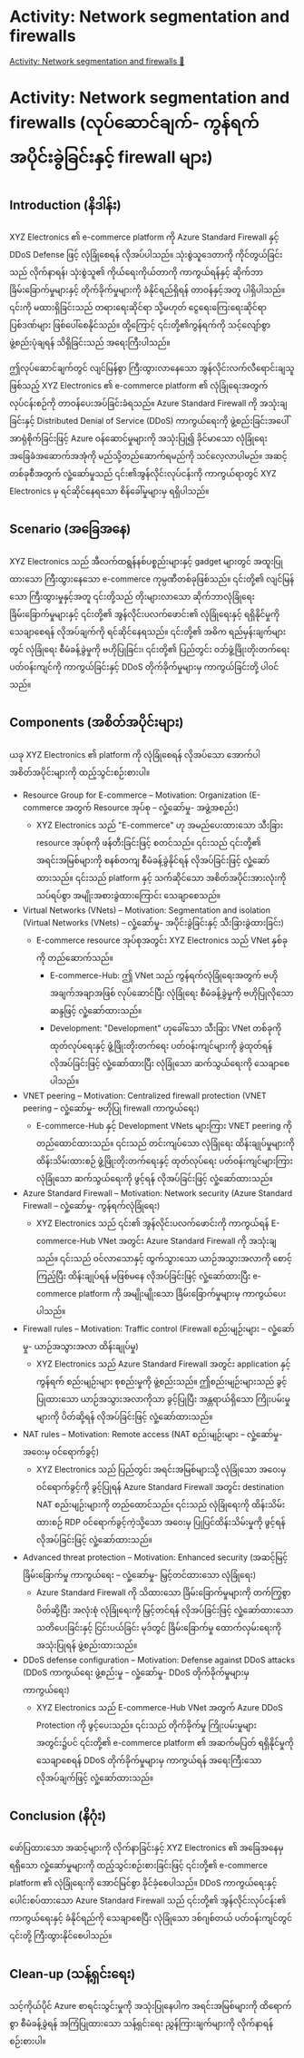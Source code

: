 # Activity: Network segmentation and firewalls

[Activity: Network segmentation and firewalls 🔗](https://www.coursera.org/learn/microsoft-sc-900-exam-preparation-and-practice/supplement/lgJOU/activity-network-segmentation-and-firewalls)

# Activity: Network segmentation and firewalls (လုပ်ဆောင်ချက်- ကွန်ရက်အပိုင်းခွဲခြင်းနှင့် firewall များ)

## Introduction (နိဒါန်း)

XYZ Electronics ၏ e-commerce platform ကို Azure Standard Firewall နှင့် DDoS Defense ဖြင့် လုံခြုံစေရန် လိုအပ်ပါသည်။ သုံးစွဲသူဒေတာကို ကိုင်တွယ်ခြင်းသည် လိုက်နာရန်၊ သုံးစွဲသူ၏ ကိုယ်ရေးကိုယ်တာကို ကာကွယ်ရန်နှင့် ဆိုက်ဘာခြိမ်းခြောက်မှုများနှင့် တိုက်ခိုက်မှုများကို ခံနိုင်ရည်ရှိရန် တာဝန်နှင့်အတူ ပါရှိပါသည်။ ၎င်းကို မထားရှိခြင်းသည် တရားရေးဆိုင်ရာ သို့မဟုတ် ငွေရေးကြေးရေးဆိုင်ရာ ပြစ်ဒဏ်များ ဖြစ်ပေါ်စေနိုင်သည်။ ထို့ကြောင့် ၎င်းတို့၏ကွန်ရက်ကို သင့်လျော်စွာ ဖွဲ့စည်းပုံချရန် သိရှိခြင်းသည် အရေးကြီးပါသည်။

ဤလုပ်ဆောင်ချက်တွင် လျင်မြန်စွာ ကြီးထွားလာနေသော အွန်လိုင်းလက်လီရောင်းချသူဖြစ်သည့် XYZ Electronics ၏ e-commerce platform ၏ လုံခြုံရေးအတွက် လုပ်ငန်းစဉ်ကို တာဝန်ပေးအပ်ခြင်းခံရသည်။ Azure Standard Firewall ကို အသုံးချခြင်းနှင့် Distributed Denial of Service (DDoS) ကာကွယ်ရေးကို ဖွဲ့စည်းခြင်းအပေါ် အာရုံစိုက်ခြင်းဖြင့် Azure ဝန်ဆောင်မှုများကို အသုံးပြု၍ ခိုင်မာသော လုံခြုံရေး အခြေခံအဆောက်အအုံကို မည်သို့တည်ဆောက်ရမည်ကို သင်လေ့လာပါမည်။ အဆင့်တစ်ခုစီအတွက် လှုံ့ဆော်မှုသည် ၎င်း၏အွန်လိုင်းလုပ်ငန်းကို ကာကွယ်ရာတွင် XYZ Electronics မှ ရင်ဆိုင်နေရသော စိန်ခေါ်မှုများမှ ရရှိပါသည်။

## Scenario (အခြေအနေ)

XYZ Electronics သည် အီလက်ထရွန်နစ်ပစ္စည်းများနှင့် gadget များတွင် အထူးပြုထားသော ကြီးထွားနေသော e-commerce ကုမ္ပဏီတစ်ခုဖြစ်သည်။ ၎င်းတို့၏ လျင်မြန်သော ကြီးထွားမှုနှင့်အတူ ၎င်းတို့သည် တိုးများလာသော ဆိုက်ဘာလုံခြုံရေး ခြိမ်းခြောက်မှုများနှင့် ၎င်းတို့၏ အွန်လိုင်းပလက်ဖောင်း၏ လုံခြုံရေးနှင့် ရရှိနိုင်မှုကို သေချာစေရန် လိုအပ်ချက်ကို ရင်ဆိုင်နေရသည်။ ၎င်းတို့၏ အဓိက ရည်မှန်းချက်များတွင် လုံခြုံရေး စီမံခန့်ခွဲမှုကို ဗဟိုပြုခြင်း၊ ၎င်းတို့၏ ပြည်တွင်း ဝဘ်ဖွံ့ဖြိုးတိုးတက်ရေး ပတ်ဝန်းကျင်ကို ကာကွယ်ခြင်းနှင့် DDoS တိုက်ခိုက်မှုများမှ ကာကွယ်ခြင်းတို့ ပါဝင်သည်။

## Components (အစိတ်အပိုင်းများ)

ယခု XYZ Electronics ၏ platform ကို လုံခြုံစေရန် လိုအပ်သော အောက်ပါ အစိတ်အပိုင်းများကို ထည့်သွင်းစဉ်းစားပါ။

- Resource Group for E-commerce – Motivation: Organization (E-commerce အတွက် Resource အုပ်စု – လှုံ့ဆော်မှု- အဖွဲ့အစည်း)
  - XYZ Electronics သည် "E-commerce" ဟု အမည်ပေးထားသော သီးခြား resource အုပ်စုကို ဖန်တီးခြင်းဖြင့် စတင်သည်။ ၎င်းသည် ၎င်းတို့၏ အရင်းအမြစ်များကို စနစ်တကျ စီမံခန့်ခွဲနိုင်ရန် လိုအပ်ခြင်းဖြင့် လှုံ့ဆော်ထားသည်။ ၎င်းသည် platform နှင့် သက်ဆိုင်သော အစိတ်အပိုင်းအားလုံးကို သပ်ရပ်စွာ အမျိုးအစားခွဲထားကြောင်း သေချာစေသည်။
- Virtual Networks (VNets) – Motivation: Segmentation and isolation (Virtual Networks (VNets) – လှုံ့ဆော်မှု- အပိုင်းခွဲခြင်းနှင့် သီးခြားခွဲထားခြင်း)
  - E-commerce resource အုပ်စုအတွင်း XYZ Electronics သည် VNet နှစ်ခုကို တည်ဆောက်သည်။
    - E-commerce-Hub: ဤ VNet သည် ကွန်ရက်လုံခြုံရေးအတွက် ဗဟိုအချက်အချာအဖြစ် လုပ်ဆောင်ပြီး လုံခြုံရေး စီမံခန့်ခွဲမှုကို ဗဟိုပြုလိုသော ဆန္ဒဖြင့် လှုံ့ဆော်ထားသည်။
    - Development: "Development" ဟုခေါ်သော သီးခြား VNet တစ်ခုကို ထုတ်လုပ်ရေးနှင့် ဖွံ့ဖြိုးတိုးတက်ရေး ပတ်ဝန်းကျင်များကို ခွဲထုတ်ရန် လိုအပ်ခြင်းဖြင့် လှုံ့ဆော်ထားပြီး လုံခြုံသော ဆက်သွယ်ရေးကို သေချာစေပါသည်။
- VNET peering – Motivation: Centralized firewall protection (VNET peering – လှုံ့ဆော်မှု- ဗဟိုပြု firewall ကာကွယ်ရေး)
  - E-commerce-Hub နှင့် Development VNets များကြား VNET peering ကို တည်ထောင်ထားသည်။ ၎င်းသည် တင်းကျပ်သော လုံခြုံရေး ထိန်းချုပ်မှုများကို ထိန်းသိမ်းထားစဉ် ဖွံ့ဖြိုးတိုးတက်ရေးနှင့် ထုတ်လုပ်ရေး ပတ်ဝန်းကျင်များကြား လုံခြုံသော ဆက်သွယ်ရေးကို ဖွင့်ရန် လိုအပ်ခြင်းဖြင့် လှုံ့ဆော်ထားသည်။
- Azure Standard Firewall – Motivation: Network security (Azure Standard Firewall – လှုံ့ဆော်မှု- ကွန်ရက်လုံခြုံရေး)
  - XYZ Electronics သည် ၎င်း၏ အွန်လိုင်းပလက်ဖောင်းကို ကာကွယ်ရန် E-commerce-Hub VNet အတွင်း Azure Standard Firewall ကို အသုံးချသည်။ ၎င်းသည် ဝင်လာသောနှင့် ထွက်သွားသော ယာဉ်အသွားအလာကို စောင့်ကြည့်ပြီး ထိန်းချုပ်ရန် မဖြစ်မနေ လိုအပ်ခြင်းဖြင့် လှုံ့ဆော်ထားပြီး e-commerce platform ကို အမျိုးမျိုးသော ခြိမ်းခြောက်မှုများမှ ကာကွယ်ပေးပါသည်။
- Firewall rules – Motivation: Traffic control (Firewall စည်းမျဉ်းများ – လှုံ့ဆော်မှု- ယာဉ်အသွားအလာ ထိန်းချုပ်မှု)
  - XYZ Electronics သည် Azure Standard Firewall အတွင်း application နှင့် ကွန်ရက် စည်းမျဉ်းများ စုစည်းမှုကို ဖွဲ့စည်းသည်။ ဤစည်းမျဉ်းများသည် ခွင့်ပြုထားသော ယာဉ်အသွားအလာကိုသာ ခွင့်ပြုပြီး အန္တရာယ်ရှိသော ကြိုးပမ်းမှုများကို ပိတ်ဆို့ရန် လိုအပ်ခြင်းဖြင့် လှုံ့ဆော်ထားသည်။
- NAT rules – Motivation: Remote access (NAT စည်းမျဉ်းများ – လှုံ့ဆော်မှု- အဝေးမှ ဝင်ရောက်ခွင့်)
  - XYZ Electronics သည် ပြည်တွင်း အရင်းအမြစ်များသို့ လုံခြုံသော အဝေးမှ ဝင်ရောက်ခွင့်ကို ခွင့်ပြုရန် Azure Standard Firewall အတွင်း destination NAT စည်းမျဉ်းများကို တည်ထောင်သည်။ ၎င်းသည် လုံခြုံရေးကို ထိန်းသိမ်းထားစဉ် RDP ဝင်ရောက်ခွင့်ကဲ့သို့သော အဝေးမှ ပြုပြင်ထိန်းသိမ်းမှုကို ဖွင့်ရန် လိုအပ်ခြင်းဖြင့် လှုံ့ဆော်ထားသည်။
- Advanced threat protection – Motivation: Enhanced security (အဆင့်မြင့် ခြိမ်းခြောက်မှု ကာကွယ်ရေး – လှုံ့ဆော်မှု- မြှင့်တင်ထားသော လုံခြုံရေး)
  - Azure Standard Firewall ကို သိထားသော ခြိမ်းခြောက်မှုများကို တက်ကြွစွာ ပိတ်ဆို့ပြီး အလုံးစုံ လုံခြုံရေးကို မြှင့်တင်ရန် လိုအပ်ခြင်းဖြင့် လှုံ့ဆော်ထားသော သတိပေးခြင်းနှင့် ငြင်းပယ်ခြင်း မုဒ်တွင် ခြိမ်းခြောက်မှု ထောက်လှမ်းရေးကို အသုံးပြုရန် ဖွဲ့စည်းထားသည်။
- DDoS defense configuration – Motivation: Defense against DDoS attacks (DDoS ကာကွယ်ရေး ဖွဲ့စည်းမှု – လှုံ့ဆော်မှု- DDoS တိုက်ခိုက်မှုများမှ ကာကွယ်ရေး)
  - XYZ Electronics သည် E-commerce-Hub VNet အတွက် Azure DDoS Protection ကို ဖွင့်ပေးသည်။ ၎င်းသည် တိုက်ခိုက်မှု ကြိုးပမ်းမှုများအတွင်း၌ပင် ၎င်းတို့၏ e-commerce platform ၏ အဆက်မပြတ် ရရှိနိုင်မှုကို သေချာစေရန် DDoS တိုက်ခိုက်မှုများမှ ကာကွယ်ရန် အရေးကြီးသော လိုအပ်ချက်ဖြင့် လှုံ့ဆော်ထားသည်။

## Conclusion (နိဂုံး)

ဖော်ပြထားသော အဆင့်များကို လိုက်နာခြင်းနှင့် XYZ Electronics ၏ အခြေအနေမှ ရရှိသော လှုံ့ဆော်မှုများကို ထည့်သွင်းစဉ်းစားခြင်းဖြင့် ၎င်းတို့၏ e-commerce platform ၏ လုံခြုံရေးကို အောင်မြင်စွာ ခိုင်ခံ့စေပါသည်။ DDoS ကာကွယ်ရေးနှင့် ပေါင်းစပ်ထားသော Azure Standard Firewall သည် ၎င်းတို့၏ အွန်လိုင်းလုပ်ငန်း၏ ကာကွယ်ရေးနှင့် ခံနိုင်ရည်ကို သေချာစေပြီး လုံခြုံသော ဒစ်ဂျစ်တယ် ပတ်ဝန်းကျင်တွင် ၎င်းတို့ ကြီးထွားနိုင်စေပါသည်။

## Clean-up (သန့်ရှင်းရေး)

သင့်ကိုယ်ပိုင် Azure စာရင်းသွင်းမှုကို အသုံးပြုနေပါက အရင်းအမြစ်များကို ထိရောက်စွာ စီမံခန့်ခွဲရန် အကြံပြုထားသော သန့်ရှင်းရေး ညွှန်ကြားချက်များကို လိုက်နာရန် စဉ်းစားပါ။

